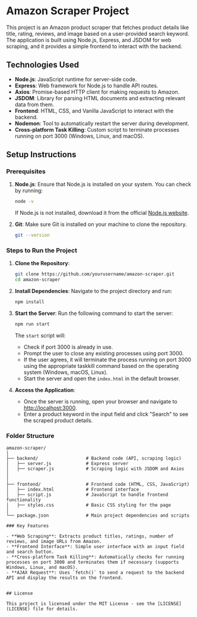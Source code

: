 # Amazon Scraper Project

This project is an Amazon product scraper that fetches product details like title, rating, reviews, and image based on a user-provided search keyword. The application is built using Node.js, Express, and JSDOM for web scraping, and it provides a simple frontend to interact with the backend.

## Technologies Used

- **Node.js**: JavaScript runtime for server-side code.
- **Express**: Web framework for Node.js to handle API routes.
- **Axios**: Promise-based HTTP client for making requests to Amazon.
- **JSDOM**: Library for parsing HTML documents and extracting relevant data from them.
- **Frontend**: HTML, CSS, and Vanilla JavaScript to interact with the backend.
- **Nodemon**: Tool to automatically restart the server during development.
- **Cross-platform Task Killing**: Custom script to terminate processes running on port 3000 (Windows, Linux, and macOS).

## Setup Instructions

### Prerequisites

1. **Node.js**: Ensure that Node.js is installed on your system. You can check by running:
    ```bash
    node -v
    ```
    If Node.js is not installed, download it from the official [Node.js website](https://nodejs.org/).

2. **Git**: Make sure Git is installed on your machine to clone the repository.
    ```bash
    git --version
    ```

### Steps to Run the Project

1. **Clone the Repository**:
    ```bash
    git clone https://github.com/yourusername/amazon-scraper.git
    cd amazon-scraper
    ```

2. **Install Dependencies**:
    Navigate to the project directory and run:
    ```bash
    npm install
    ```

3. **Start the Server**:
    Run the following command to start the server:
    ```bash
    npm run start
    ```

   The `start` script will:
   - Check if port 3000 is already in use.
   - Prompt the user to close any existing processes using port 3000.
   - If the user agrees, it will terminate the process running on port 3000 using the appropriate taskkill command based on the operating system (Windows, macOS, Linux).
   - Start the server and open the `index.html` in the default browser.

4. **Access the Application**:
    - Once the server is running, open your browser and navigate to [http://localhost:3000](http://localhost:3000).
    - Enter a product keyword in the input field and click "Search" to see the scraped product details.

### Folder Structure

```plaintext
amazon-scraper/
│
├── backend/                  # Backend code (API, scraping logic)
│   ├── server.js             # Express server
│   ├── scraper.js            # Scraping logic with JSDOM and Axios
│   
│
├── frontend/                 # Frontend code (HTML, CSS, JavaScript)
│   ├── index.html            # Frontend interface
│   ├── script.js             # JavaScript to handle frontend functionality
│   ├── styles.css            # Basic CSS styling for the page
│
└── package.json              # Main project dependencies and scripts

### Key Features

- **Web Scraping**: Extracts product titles, ratings, number of reviews, and image URLs from Amazon.
- **Frontend Interface**: Simple user interface with an input field and search button.
- **Cross-platform Task Killing**: Automatically checks for running processes on port 3000 and terminates them if necessary (supports Windows, Linux, and macOS).
- **AJAX Request**: Uses `fetch()` to send a request to the backend API and display the results on the frontend.


## License

This project is licensed under the MIT License - see the [LICENSE](LICENSE) file for details.
